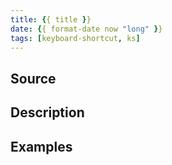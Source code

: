 ```yaml
---
title: {{ title }}
date: {{ format-date now "long" }}
tags: [keyboard-shortcut, ks]
---
```


## Source

## Description

## Examples
